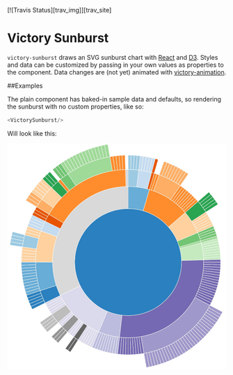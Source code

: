 [![Travis Status][trav_img]][trav_site]

Victory Sunburst
=============

`victory-sunburst` draws an SVG sunburst chart with [React](https://github.com/facebook/react) and [D3](https://github.com/mbostock/d3). Styles and data can be customized by passing in your own values as properties to the component. Data changes are (not yet) animated with [victory-animation](https://github.com/FormidableLabs/victory-animation).

##Examples

The plain component has baked-in sample data and defaults, so rendering the sunburst with no custom properties, like so:

``` javascript
<VictorySunburst/>
```

Will look like this:

![Sunburst Image](https://raw.githubusercontent.com/FormidableLabs/victory-sunburst/master/sunburst.jpg)
